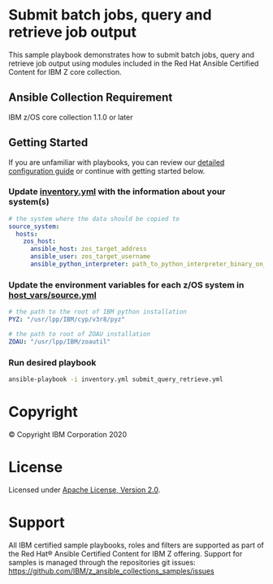 # Submit batch jobs, query and retrieve job output

This sample playbook demonstrates how to submit batch jobs, query and retrieve job
output using modules included in the Red Hat Ansible Certified  Content for
IBM Z core collection.

## Ansible Collection Requirement

   IBM z/OS core collection 1.1.0 or later

## Getting Started

If you are unfamiliar with playbooks, you can review our
[detailed configuration guide](../../../docs/share/configuration_guide.md) or
continue with getting started below.

### Update [inventory.yml](inventory.yml) with the information about your system(s)

```yaml
# the system where the data should be copied to
source_system:
  hosts:
    zos_host:
      ansible_host: zos_target_address
      ansible_user: zos_target_username
      ansible_python_interpreter: path_to_python_interpreter_binary_on_zos_target
```

### Update the environment variables for each z/OS system in [host_vars/source.yml](host_vars/zos_host.yml)

```yaml
# the path to the root of IBM python installation
PYZ: "/usr/lpp/IBM/cyp/v3r8/pyz"

# the path to root of ZOAU installation
ZOAU: "/usr/lpp/IBM/zoautil"
```

### Run desired playbook

```bash
ansible-playbook -i inventory.yml submit_query_retrieve.yml
```

# Copyright

© Copyright IBM Corporation 2020

# License

Licensed under [Apache License,
Version 2.0](https://opensource.org/licenses/Apache-2.0).

# Support

All IBM certified sample playbooks, roles and filters are supported as part of
the Red Hat® Ansible Certified Content for IBM Z offering. Support for samples
is managed through the repositories git issues:
https://github.com/IBM/z_ansible_collections_samples/issues